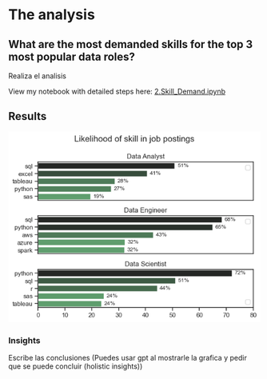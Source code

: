 # The analysis

## What are the most demanded skills for the top 3 most popular data roles?

Realiza el analisis

View my notebook with detailed steps here:
[2.Skill_Demand.ipynb](3_project/2.Skill_Demand.ipynb)

## Results

![Visualization of the Top Skills](3_project\Images\skill_demand_roles.png)

### Insights

Escribe las conclusiones (Puedes usar gpt al mostrarle la grafica y pedir que se puede concluir (holistic insights))